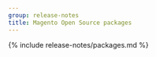 ```yaml
---
group: release-notes
title: Magento Open Source packages
---
```


<!-- The 'packages' variable contains the 'packages' node of the '_data/codebase/v2_2/open-source/composer_lock.json' file
{% assign packages = site.data.codebase.v2_2.open-source.composer_lock.packages %} -->

<!-- The 'packages-dev' variable contains the 'packages-dev' node of the '_data/codebase/v2_2/open-source/composer_lock.json' file
{% assign packages-dev = site.data.codebase.v2_2.open-source.composer_lock.packages-dev %} -->

<!-- The edition variable contains `ce` value from the the _data/var.yml file
{% assign edition = site.data.var.ce %} -->

{% include release-notes/packages.md %}